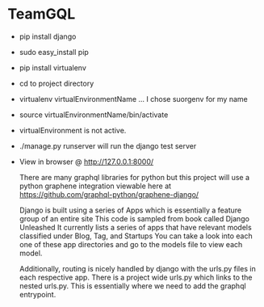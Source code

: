 # TeamGQL

-  pip install django
-  sudo easy_install pip
-  pip install virtualenv
-  cd to project directory
-  virtualenv virtualEnvironmentName ... I chose suorgenv for my name
-  source virtualEnvironmentName/bin/activate
-  virtualEnvironment is not active.
-  ./manage.py runserver will run the django test server
-  View in browser @ http://127.0.0.1:8000/

    There are many graphql libraries for python but this project will use a python graphene integration
    viewable here at https://github.com/graphql-python/graphene-django/

    Django is built using a series of Apps which is essentially a feature group of an entire site
    This code is sampled from book called Django Unleashed
    It currently lists a series of apps that have relevant models classified under Blog, Tag, and Startups
    You can take a look into each one of these app directories and go to the models file to view each model.
    
    Additionally, routing is nicely handled by django with the urls.py files in each respective app. There is a
    project wide urls.py which links to the nested urls.py. This is essentially where we need to add the graphql
    entrypoint.

